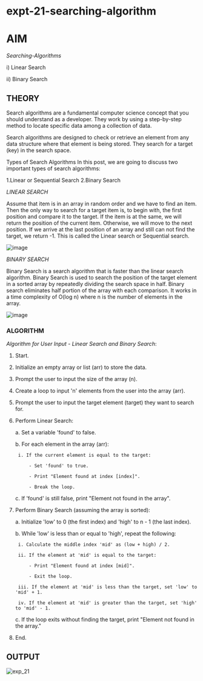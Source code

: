 # expt-21-searching-algorithm
# **AIM**
*Searching-Algorithms*

i) Linear Search  

ii) Binary Search

## **THEORY**

Search algorithms are a fundamental computer science concept that you should understand as a developer. They work by using a step-by-step method to locate specific data among a collection of data.

Search algorithms are designed to check or retrieve an element from any data structure where that element is being stored. They search for a target (key) in the search space.

Types of Search Algorithms
In this post, we are going to discuss two important types of search algorithms:

1.Linear or Sequential Search
2.Binary Search

*LINEAR SEARCH*

Assume that item is in an array in random order and we have to find an item. Then the only way to search for a target item is, to begin with, the first position and compare it to the target. If the item is at the same, we will return the position of the current item. Otherwise, we will move to the next position. If we arrive at the last position of an array and still can not find the target, we return -1. This is called the Linear search or Sequential search.

![image](https://github.com/Purvansha022609/Searching-Algorithms/assets/139473344/cd79403f-590c-41f6-81c1-eb4149ffcf76)

*BINARY SEARCH*

Binary Search is a search algorithm that is faster than the linear search algorithm. Binary Search is used to search the position of the target element in a sorted array by repeatedly dividing the search space in half. Binary search eliminates half portion of the array with each comparison. It works in a time complexity of O(log n) where n is the number of elements in the array.

![image](https://github.com/Purvansha022609/Searching-Algorithms/assets/139473344/f3fb6d46-68ff-45c7-9bda-7e2b979b9ed6)

### **ALGORITHM**

*Algorithm for User Input - Linear Search and Binary Search*:

1. Start.

2. Initialize an empty array or list (arr) to store the data.

3. Prompt the user to input the size of the array (n).

4. Create a loop to input 'n' elements from the user into the array (arr).

5. Prompt the user to input the target element (target) they want to search for.

6. Perform Linear Search:
   
    a. Set a variable 'found' to false.
   
    b. For each element in the array (arr):
   
        i. If the current element is equal to the target:
   
            - Set 'found' to true.
   
            - Print "Element found at index [index]".
   
            - Break the loop.
   
    c. If 'found' is still false, print "Element not found in the array".

7. Perform Binary Search (assuming the array is sorted):

    a. Initialize 'low' to 0 (the first index) and 'high' to n - 1 (the last index).
   
    b. While 'low' is less than or equal to 'high', repeat the following:
   
        i. Calculate the middle index 'mid' as (low + high) / 2.
   
        ii. If the element at 'mid' is equal to the target:
   
            - Print "Element found at index [mid]".
   
            - Exit the loop.
   
        iii. If the element at 'mid' is less than the target, set 'low' to 'mid' + 1.
   
        iv. If the element at 'mid' is greater than the target, set 'high' to 'mid' - 1.
   
    c. If the loop exits without finding the target, print "Element not found in the array."

8. End.

## **OUTPUT**

![exp_21](https://github.com/Purvansha022609/Searching-Algorithms/assets/139473344/243b17e8-d836-4b82-a730-eca4e3691939)
